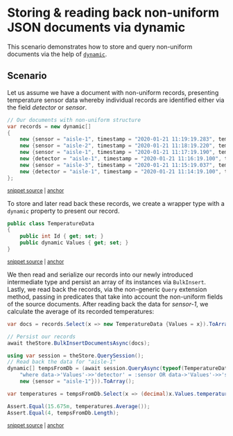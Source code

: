 # Storing & reading back non-uniform JSON documents via dynamic

This scenario demonstrates how to store and query non-uniform documents via the help of [`dynamic`](https://docs.microsoft.com/en-us/dotnet/csharp/programming-guide/types/using-type-dynamic).

## Scenario

Let us assume we have a document with non-uniform records, presenting temperature sensor data whereby individual records are identified either via the field _detector_ or _sensor_.

<!-- snippet: sample_sample-scenarios-dynamic-records -->
<a id='snippet-sample_sample-scenarios-dynamic-records'></a>
```cs
// Our documents with non-uniform structure
var records = new dynamic[]
{
    new {sensor = "aisle-1", timestamp = "2020-01-21 11:19:19.283", temperature = 21.2},
    new {sensor = "aisle-2", timestamp = "2020-01-21 11:18:19.220", temperature = 21.6},
    new {sensor = "aisle-1", timestamp = "2020-01-21 11:17:19.190", temperature = 21.6},
    new {detector = "aisle-1", timestamp = "2020-01-21 11:16:19.100", temperature = 20.9},
    new {sensor = "aisle-3", timestamp = "2020-01-21 11:15:19.037", temperature = 21.7,},
    new {detector = "aisle-1", timestamp = "2020-01-21 11:14:19.100", temperature = -1.0}
};
```
<sup><a href='https://github.com/JasperFx/marten/blob/master/src/DocumentDbTests/persist_and_query_via_dynamic.cs#L23-L34' title='Snippet source file'>snippet source</a> | <a href='#snippet-sample_sample-scenarios-dynamic-records' title='Start of snippet'>anchor</a></sup>
<!-- endSnippet -->

To store and later read back these records, we create a wrapper type with a `dynamic` property to present our record.

<!-- snippet: sample_sample-scenarios-dynamic-type -->
<a id='snippet-sample_sample-scenarios-dynamic-type'></a>
```cs
public class TemperatureData
{
    public int Id { get; set; }
    public dynamic Values { get; set; }
}
```
<sup><a href='https://github.com/JasperFx/marten/blob/master/src/DocumentDbTests/persist_and_query_via_dynamic.cs#L12-L18' title='Snippet source file'>snippet source</a> | <a href='#snippet-sample_sample-scenarios-dynamic-type' title='Start of snippet'>anchor</a></sup>
<!-- endSnippet -->

We then read and serialize our records into our newly introduced intermediate type and persist an array of its instances via `BulkInsert`. Lastly, we read back the records, via the non-generic `Query` extension method, passing in predicates that take into account the non-uniform fields of the source documents. After reading back the data for _sensor-1_, we calculate the average of its recorded temperatures:

<!-- snippet: sample_sample-scenarios-dynamic-insertandquery -->
<a id='snippet-sample_sample-scenarios-dynamic-insertandquery'></a>
```cs
var docs = records.Select(x => new TemperatureData {Values = x}).ToArray();

// Persist our records
await theStore.BulkInsertDocumentsAsync(docs);

using var session = theStore.QuerySession();
// Read back the data for "aisle-1"
dynamic[] tempsFromDb = (await session.QueryAsync(typeof(TemperatureData),
    "where data->'Values'->>'detector' = :sensor OR data->'Values'->>'sensor' = :sensor",
    new {sensor = "aisle-1"})).ToArray();

var temperatures = tempsFromDb.Select(x => (decimal)x.Values.temperature);

Assert.Equal(15.675m, temperatures.Average());
Assert.Equal(4, tempsFromDb.Length);
```
<sup><a href='https://github.com/JasperFx/marten/blob/master/src/DocumentDbTests/persist_and_query_via_dynamic.cs#L36-L53' title='Snippet source file'>snippet source</a> | <a href='#snippet-sample_sample-scenarios-dynamic-insertandquery' title='Start of snippet'>anchor</a></sup>
<!-- endSnippet -->
